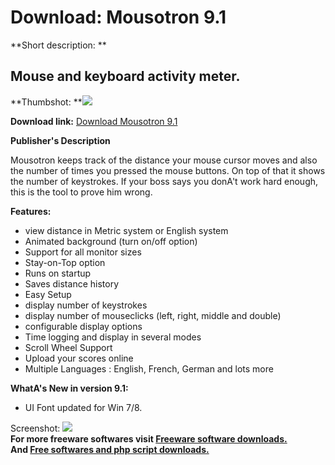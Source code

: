 # Download: Mousotron 9.1

**Short description: **

## Mouse and keyboard activity meter.

  
**Thumbshot: **![](http://www.freewarefiles.com/screenshot/mousotron_md.gif)   
  
**Download link:** [Download Mousotron 9.1](http://freesoftwares.boysofts.com/Mousotron_program_2768.html)  
  

**Publisher's Description**  
  

Mousotron keeps track of the distance your mouse cursor moves and also the
number of times you pressed the mouse buttons. On top of that it shows the
number of keystrokes. If your boss says you donA't work hard enough, this is
the tool to prove him wrong.

**Features:**

  * view distance in Metric system or English system 
  * Animated background (turn on/off option) 
  * Support for all monitor sizes 
  * Stay-on-Top option 
  * Runs on startup 
  * Saves distance history 
  * Easy Setup 
  * display number of keystrokes 
  * display number of mouseclicks (left, right, middle and double) 
  * configurable display options 
  * Time logging and display in several modes 
  * Scroll Wheel Support 
  * Upload your scores online 
  * Multiple Languages : English, French, German and lots more 

**WhatA's New in version 9.1:**

  * UI Font updated for Win 7/8. 

  
  
Screenshot: ![](http://www.freewarefiles.com/screenshot/mousotron.gif)  
**For more freeware softwares visit [Freeware software downloads.](http://freesoftwares.boysofts.com/)**   
**And [Free softwares and php script downloads.](http://www.boysofts.com/)**

